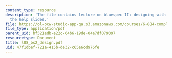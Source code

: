 ```yaml
---
content_type: resource
description: 'The file contains lecture on bluespec II: designing with rules with
  the help slides.'
file: https://ol-ocw-studio-app-qa.s3.amazonaws.com/courses/6-884-complex-digital-systems-spring-2005/47f1dbef721a415bde32c65e6cd976fe_l08_bs2_design.pdf
file_type: application/pdf
parent_uid: bf521edb-e22c-64b6-19de-04a7df079397
resourcetype: Document
title: l08_bs2_design.pdf
uid: 47f1dbef-721a-415b-de32-c65e6cd976fe
---
```

